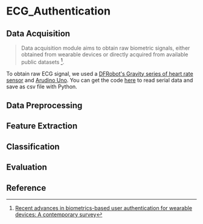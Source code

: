 # ECG_Authentication

## Data Acquisition
>Data acquisition module aims to obtain raw biometric signals, either obtained from wearable devices or directly acquired from available public datasets [^1].

To obtain raw ECG signal, we used a [DFRobot's Gravity series of heart rate sensor](https://wiki.dfrobot.com/Heart_Rate_Monitor_Sensor_SKU__SEN0213) and [Arudino Uno](https://www.switch-science.com/catalog/789/). You can get the code [here](https://github.com/Rvoiiima/research-lib/blob/main/serial-to-csv.py) to read serial data and save as csv file with Python.
## Data Preprocessing
## Feature Extraction
## Classification
## Evaluation
## Reference
[^1]: [Recent advances in biometrics-based user authentication for wearable devices: A contemporary survey](https://www.sciencedirect.com/science/article/pii/S1051200421001597)
